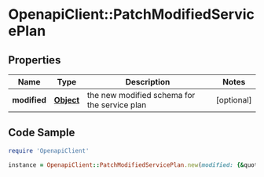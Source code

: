# OpenapiClient::PatchModifiedServicePlan

## Properties

Name | Type | Description | Notes
------------ | ------------- | ------------- | -------------
**modified** | [**Object**](.md) | the new modified schema for the service plan | [optional] 

## Code Sample

```ruby
require 'OpenapiClient'

instance = OpenapiClient::PatchModifiedServicePlan.new(modified: {&quot;$ref&quot;:&quot;#/components/schemas/DataDrivenFormSchema&quot;})
```


